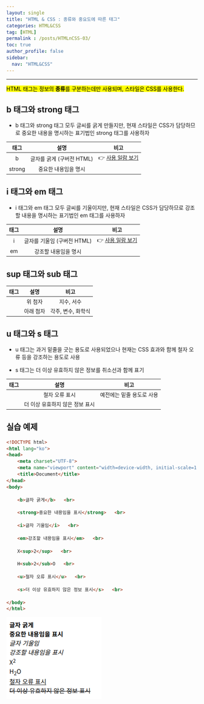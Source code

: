 ```yaml
---
layout: single
title: "HTML & CSS : 종류와 중요도에 따른 태그"
categories: HTML&CSS
tag: [HTML]
permalink : /posts/HTMLnCSS-03/
toc: true
author_profile: false
sidebar:
  nav: "HTML&CSS"
---
```


<hr>

<mark>HTML 태그는 정보의 **종류**를 구분하는데만 사용되며, 스타일은 CSS를 사용한다.</mark>

## b 태그와 strong 태그

- b 태그와 strong 태그 모두 글씨를 굵게 만들지만, 현재 스타일은 CSS가 담당하므로 중요한 내용을 명시하는 표기법인 strong 태그를 사용하자

|  태그  |             설명            |       비고       |
|:------:|:---------------------------:|:----------------:|
|    b   |  글자를 굵게 (구버전 HTML)  | 👉 [사용 일람 보기](https://developer.mozilla.org/ko/docs/Web/HTML/Element/b#%EC%82%AC%EC%9A%A9_%EC%9D%BC%EB%9E%8C)  |
| strong |     중요한 내용임을 명시    |                  |


## i 태그와 em 태그

- i 태그와 em 태그 모두 글씨를 기울이지만, 현재 스타일은 CSS가 담당하므로 강조할 내용을 명시하는 표기법인 em 태그를 사용하자

|  태그  |             설명            |       비고       |
|:------:|:---------------------------:|:----------------:|
|    i   | 글자를 기울임 (구버전 HTML) | 👉 [사용 일람 보기](https://developer.mozilla.org/ko/docs/Web/HTML/Element/i#%EC%82%AC%EC%9A%A9_%EC%9D%BC%EB%9E%8C) |
|   em   |     강조할 내용임을 명시    |                  |

## sup 태그와 sub 태그

|  태그 |    설명   |        비고        |
|:-----:|:---------:|:------------------:|
| <sup> |  위 첨자  |     지수, 서수     |
| <sub> | 아래 첨자 | 각주, 변수, 화학식 |

## u 태그와 s 태그

- u 태그는 과거 밑줄을 긋는 용도로 사용되었으나 현재는 CSS 효과와 함께 철자 오류 등을 강조하는 용도로 사용

- s 태그는 더 이상 유효하지 않은 정보를 취소선과 함께 표기

| 태그 |               설명              |            비고           |
|:----:|:-------------------------------:|:-------------------------:|
|  <u> |          철자 오류 표시         | 예전에는 밑줄 용도로 사용 |
|  <s> | 더 이상 유효하지 않은 정보 표시 |                           |

## 실습 예제

```html
<!DOCTYPE html>
<html lang="ko">
<head>
    <meta charset="UTF-8">
    <meta name="viewport" content="width=device-width, initial-scale=1.0">
    <title>Document</title>
</head>
<body>

    <b>글자 굵게</b>   <br>

    <strong>중요한 내용임을 표시</strong>   <br> 

    <i>글자 기울임</i>   <br>

    <em>강조할 내용임을 표시</em>   <br>

    X<sup>2</sup>   <br>

    H<sub>2</sub>O   <br>

    <u>철자 오류 표시</u>   <br>

    <s>더 이상 유효하지 않은 정보 표시</s>   <br>
    
</body>
</html>
```

![image](../../assets/images/HTMLnCSS/HTMLnCSS-02-01.png)

